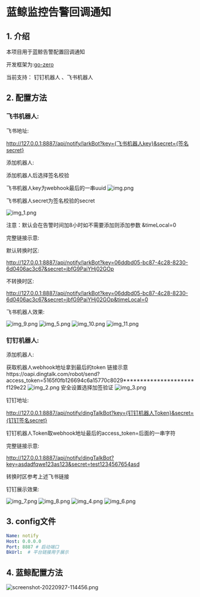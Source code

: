 # 蓝鲸监控告警回调通知

## 1. 介绍

本项目用于蓝鲸告警配置回调通知

开发框架为:[go-zero](https://go-zero.dev/cn/)

当前支持： 钉钉机器人 、飞书机器人

## 2. 配置方法

### 飞书机器人:

飞书地址:

http://127.0.0.1:8887/api/notify/larkBot?key={飞书机器人key}&secret={签名secret}

添加机器人:

添加机器人后选择签名校验

飞书机器人key为webhook最后的一串uuid
![img.png](image/img.png)

飞书机器人secret为签名校验的secret

![img_1.png](image/img_1.png)

注意：默认会在告警时间加8小时如不需要添加则添加参数
&timeLocal=0

完整链接示意:

默认转换时区:

http://127.0.0.1:8887/api/notify/larkBot?key=06ddbd05-bc87-4c28-8230-6d0406ac3c67&secret=jbfG9PaiYHj02GOp

不转换时区:

http://127.0.0.1:8887/api/notify/larkBot?key=06ddbd05-bc87-4c28-8230-6d0406ac3c67&secret=jbfG9PaiYHj02GOp&timeLocal=0

飞书机器人效果:

![img_9.png](image/img_9.png)
![img_5.png](image/img_5.png)
![img_10.png](image/img_10.png)
![img_11.png](image/img_12.png)

### 钉钉机器人:

添加机器人:

获取机器人webhook地址拿到最后的token
链接示意https://oapi.dingtalk.com/robot/send?access_token=5165f0fb126694c6a15770c8029*********************f129e22
![img_2.png](image/img_2.png)
安全设置选择加签验证
![img_3.png](image/img_3.png)

钉钉地址:

http://127.0.0.1:8887/api/notify/dingTalkBot?key={钉钉机器人Token}&secret={钉钉签名secret}

钉钉机器人Token取webhook地址最后的access_token=后面的一串字符

完整链接示意:

http://127.0.0.1:8887/api/notify/dingTalkBot?key=asdadfqwe123as123&secret=test1234567654asd

转换时区参考上述飞书链接

钉钉展示效果:

![img_7.png](image/img_7.png)
![img_8.png](image/img_8.png)
![img_4.png](image/img_4.png)
![img_6.png](image/img_6.png)

## 3. config文件

```yaml
Name: notify
Host: 0.0.0.0
Port: 8887 # 启动端口
BkUrl:  # 平台链接用于展示
```

## 4. 蓝鲸配置方法

![screenshot-20220927-114456.png](image/screenshot-20220927-114456.png)

